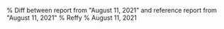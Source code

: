 % Diff between report from "August 11, 2021" and reference report from "August 11, 2021"
% Reffy
% August 11, 2021

